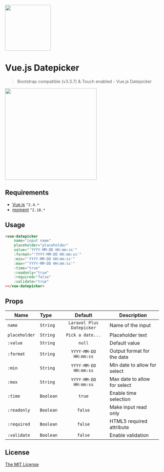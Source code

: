 <p align="left">
  <img src="https://github.com/gurindersingh/vue-datepicker/blob/master/static/assets/logo.png" width="150"/>
</p> 

# Vue.js Datepicker
> Bootstrap compatible (v3.3.7) & Touch enabled - Vue.js Datepicker 

<p align="left">
  <img src="https://github.com/gurindersingh/vue-datepicker/blob/master/static/assets/screen_1.jpeg" width="300"/>
</p>

## Requirements
- [Vue.js](https://github.com/vuejs/vue) `^2.4.*`
- [moment](https://github.com/moment/moment) `^2.18.*`

## Usage
```html
<vue-datepicker
    name="input name"
    placeholder="placeholder"
    value="'YYYY-MM-DD HH:mm:ss'"
    :format="'YYYY-MM-DD HH:mm:ss'"
    :min="'YYYY-MM-DD HH:mm:ss'"
    :max="'YYYY-MM-DD HH:mm:ss'"
    :time="true"
    :readonly="true"
    :required="false"
    :validate="true"
></vue-datepicker>
```

## Props
Name | Type | Default | Description
---|:---|:---:|---
`name` | `String` | `Laravel Plus Datepicker` | Name of the input 
`placeholder` | `String` | `Pick a date...` | Placeholder text 
`:value` | `String` | `null` | Default value 
`:format` | `String` | `YYYY-MM-DD HH:mm:ss` | Output format for the date
`:min` | `String` | `YYYY-MM-DD HH:mm:ss` | Min date to allow for select 
`:max` | `String` | `YYYY-MM-DD HH:mm:ss` | Max date to allow for select 
`:time` | `Boolean` | `true` | Enable time selection 
`:readonly` | `Boolean` | `false` | Make input read only 
`:required` | `Boolean` | `false` | HTML5 required attribute 
`:validate` | `Boolean` | `false` | Enable validation 


## License
[The MIT License](http://opensource.org/licenses/MIT)
